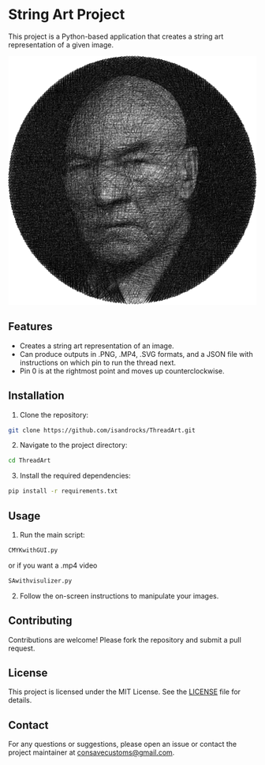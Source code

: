 # String Art Project

This project is a Python-based application that creates a string art representation of a given image.



[![Demo](./thumbnail.png)](https://www.youtube.com/watch?v=oIXXaKVdeNM)



## Features

- Creates a string art representation of an image.
- Can produce outputs in .PNG, .MP4, .SVG formats, and a JSON file with instructions on which pin to run the thread next.
- Pin 0 is at the rightmost point and moves up counterclockwise.

## Installation

1. Clone the repository:
  ```sh
  git clone https://github.com/isandrocks/ThreadArt.git
  ```
2. Navigate to the project directory:
  ```sh
  cd ThreadArt
  ```
3. Install the required dependencies:
  ```sh
  pip install -r requirements.txt
  ```

## Usage

1. Run the main script:
  ```sh
  CMYKwithGUI.py
  ```
  or if you want a .mp4 video
  ```sh
  SAwithvisulizer.py
  ```
2. Follow the on-screen instructions to manipulate your images.

## Contributing

Contributions are welcome! Please fork the repository and submit a pull request.

## License

This project is licensed under the MIT License. See the [LICENSE](LICENSE) file for details.

## Contact

For any questions or suggestions, please open an issue or contact the project maintainer at consavecustoms@gmail.com.